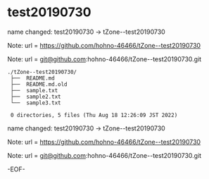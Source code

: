 # test20190730

name changed: test20190730 -> tZone--test20190730

Note: 	url = https://github.com/hohno-46466/tZone--test20190730

Note:   url = git@github.com:hohno-46466/tZone--test20190730.git

    ./tZone--test20190730/
     ├──  README.md
     ├──  README.md.old
     ├──  sample.txt
     ├──  sample2.txt
     └──  sample3.txt
     
     0 directories, 5 files (Thu Aug 18 12:26:09 JST 2022)


name changed: test20190730 -> tZone--test20190730

Note: 	url = https://github.com/hohno-46466/tZone--test20190730

Note:   url = git@github.com:hohno-46466/tZone--test20190730.git

-EOF-
